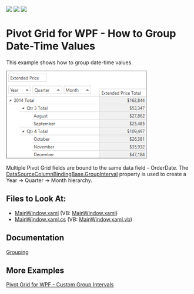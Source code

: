 <!-- default badges list -->
![](https://img.shields.io/endpoint?url=https://codecentral.devexpress.com/api/v1/VersionRange/128578693/22.2.2%2B)
[![](https://img.shields.io/badge/Open_in_DevExpress_Support_Center-FF7200?style=flat-square&logo=DevExpress&logoColor=white)](https://supportcenter.devexpress.com/ticket/details/E2131)
[![](https://img.shields.io/badge/📖_How_to_use_DevExpress_Examples-e9f6fc?style=flat-square)](https://docs.devexpress.com/GeneralInformation/403183)
<!-- default badges end -->
# Pivot Grid for WPF - How to Group Date-Time Values

This example shows how to group date-time values.

![Pivot Grid](./images/pivotgrid.png)

Multiple Pivot Grid fields are bound to the same data field - OrderDate. The [DataSourceColumnBindingBase.GroupInterval](https://docs.devexpress.com/CoreLibraries/DevExpress.PivotGrid.DataBinding.DataSourceColumnBindingBase.GroupInterval) property is used to create a Year → Quarter → Month hierarchy.  

## Files to Look At:

* [MainWindow.xaml](./CS/HowToGroupDateTime/MainWindow.xaml) (VB: [MainWindow.xaml](./VB/HowToGroupDateTime/MainWindow.xaml))
* [MainWindow.xaml.cs](./CS/HowToGroupDateTime/MainWindow.xaml.cs) (VB: [MainWindow.xaml.vb](./VB/HowToGroupDateTime/MainWindow.xaml.vb))

## Documentation

[Grouping](https://docs.devexpress.com/WPF/8061/controls-and-libraries/pivot-grid/data-shaping/grouping)

## More Examples

[Pivot Grid for WPF - Custom Group Intervals](https://github.com/DevExpress-Examples/how-to-implement-custom-group-intervals-e2132)




